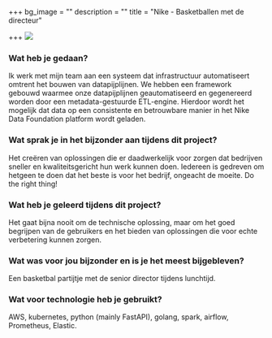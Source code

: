 +++
bg_image = ""
description = ""
title = "Nike - Basketballen met de directeur"

+++
![](/images/depositphotos_130066530_l-2015.jpg)

### Wat heb je gedaan?

Ik werk met mijn team aan een systeem dat infrastructuur automatiseert omtrent het bouwen van datapijplijnen. We hebben een framework gebouwd waarmee onze datapijplijnen geautomatiseerd en gegenereerd worden door een metadata-gestuurde ETL-engine. Hierdoor wordt het mogelijk dat data op een consistente en betrouwbare manier in het Nike Data Foundation platform wordt geladen.

### Wat sprak je in het bijzonder aan tijdens dit project?

Het creëren van oplossingen die er daadwerkelijk voor zorgen dat bedrijven sneller en kwaliteitsgericht hun werk kunnen doen. Iedereen is gedreven om hetgeen te doen dat het beste is voor het bedrijf, ongeacht de moeite. Do the right thing!

### Wat heb je geleerd tijdens dit project?

Het gaat bijna nooit om de technische oplossing, maar om het goed begrijpen van de gebruikers en het bieden van oplossingen die voor echte verbetering kunnen zorgen.

### Wat was voor jou bijzonder en is je het meest bijgebleven?

Een basketbal partijtje met de senior director tijdens lunchtijd.

### Wat voor technologie heb je gebruikt?

AWS, kubernetes, python (mainly FastAPI), golang, spark, airflow, Prometheus, Elastic.